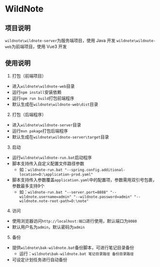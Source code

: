 # WildNote

## 项目说明

`wildnote\wildnote-server`为服务端项目，使用 Java 开发
`wildnote\wildnote-web`为前端项目，使用 Vue3 开发  

## 使用说明

1. 打包（前端项目）
- 进入`wildnote\wildnote-web`目录
- 运行`npm install`安装依赖
- 运行`npm run build`打包前端程序
- 默认生成在`wildnote\wildnote-web\dist`目录

2. 打包（后端程序）
- 进入`wildnote\wildnote-server`目录
- 运行`mvn pakage`打包后端程序
- 默认生成在`wildnote\wildnote-server\target`目录

3. 启动
- 运行`wildnote\wildnote-run.bat`启动程序
- 脚本支持传入自定义配置文件路径参数
  - 如：`wildnote-run.bat "--spring.config.additional-location=D:\application-prod.yaml"`
- 脚本支持传入参数覆盖`application.yaml`中的配置项，参数需用双引号包裹，参数最多支持9个
  - 如：`wildnote-run.bat "--server.port=8888" "--wildnote.username=admin" "--wildnote.password=admin" "--wildnote.note-root-path=D:\note"`

4. 访问
- 使用浏览器访问`http://localhost:端口`进行使用，默认端口为`8080`
- 默认用户名为`admin`，默认密码为`admin`

5. 备份
- 提供`wildnote\bak-wildnote.bat`备份脚本，可进行笔记目录备份
  - 运行：`wildnote\bak-wildnote.bat 笔记目录路径 备份目录路径`
- 可设定计划任务进行自动备份
